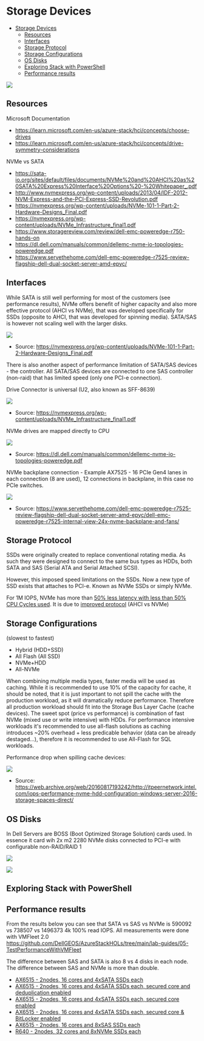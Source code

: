 # Storage Devices

<!-- TOC -->

- [Storage Devices](#storage-devices)
    - [Resources](#resources)
    - [Interfaces](#interfaces)
    - [Storage Protocol](#storage-protocol)
    - [Storage Configurations](#storage-configurations)
    - [OS Disks](#os-disks)
    - [Exploring Stack with PowerShell](#exploring-stack-with-powershell)
    - [Performance results](#performance-results)

<!-- /TOC -->

![](./media/Stack-PhysicalDisks.png)

## Resources

Microsoft Documentation

* https://learn.microsoft.com/en-us/azure-stack/hci/concepts/choose-drives
* https://learn.microsoft.com/en-us/azure-stack/hci/concepts/drive-symmetry-considerations

NVMe vs SATA

* https://sata-io.org/sites/default/files/documents/NVMe%20and%20AHCI%20as%20SATA%20Express%20Interface%20Options%20-%20Whitepaper_.pdf
* http://www.nvmexpress.org/wp-content/uploads/2013/04/IDF-2012-NVM-Express-and-the-PCI-Express-SSD-Revolution.pdf
* https://nvmexpress.org/wp-content/uploads/NVMe-101-1-Part-2-Hardware-Designs_Final.pdf
* https://nvmexpress.org/wp-content/uploads/NVMe_Infrastructure_final1.pdf
* https://www.storagereview.com/review/dell-emc-poweredge-r750-hands-on
* https://dl.dell.com/manuals/common/dellemc-nvme-io-topologies-poweredge.pdf
* https://www.servethehome.com/dell-emc-poweredge-r7525-review-flagship-dell-dual-socket-server-amd-epyc/

## Interfaces

While SATA is still well performing for most of the customers (see performance results), NVMe offers benefit of higher capacity and also more effective protocol (AHCI vs NVMe), that was developed specifically for SSDs (opposite to AHCI, that was developed for spinning media). SATA/SAS is however not scaling well with the larger disks.

![](./media/ScalablePerformance.png)
* Source: https://nvmexpress.org/wp-content/uploads/NVMe-101-1-Part-2-Hardware-Designs_Final.pdf

There is also another aspect of performance limitation of SATA/SAS devices - the controller. All SATA/SAS devices are connected to one SAS controller (non-raid) that has limited speed (only one PCI-e connection).

Drive Connector is universal (U2, also known as SFF-8639)

![](./media/DriveConnector.png)
* Source: https://nvmexpress.org/wp-content/uploads/NVMe_Infrastructure_final1.pdf

NVMe drives are mapped directly to CPU

![](./media/NVMeDriveMapping.png)
* Source: https://dl.dell.com/manuals/common/dellemc-nvme-io-topologies-poweredge.pdf

NVMe backplane connection - Example AX7525 - 16 PCIe Gen4 lanes in each connection (8 are used), 12 connections in backplane, in this case no PCIe switches.

![](./media/AX7525Backplane.png)
* Source: https://www.servethehome.com/dell-emc-poweredge-r7525-review-flagship-dell-dual-socket-server-amd-epyc/dell-emc-poweredge-r7525-internal-view-24x-nvme-backplane-and-fans/

## Storage Protocol

SSDs were originally created to replace conventional rotating media. As such they were designed to connect to the same bus types as HDDs, both SATA and SAS (Serial ATA and Serial Attached SCSI).

However, this imposed speed limitations on the SSDs.  Now a new type of SSD exists that attaches to PCI-e. Known as NVMe SSDs or simply NVMe.

For 1M IOPS, NVMe has more than [50% less latency with less than 50% CPU Cycles used](https://www.nvmexpress.org/wp-content/uploads/2013/04/IDF-2012-NVM-Express-and-the-PCI-Express-SSD-Revolution.pdf). It is due to [improved protocol](https://en.wikipedia.org/wiki/NVM_Express#Comparison_with_AHCI) (AHCI vs NVMe)

## Storage Configurations

(slowest to fastest)

* Hybrid (HDD+SSD)
* All Flash (All SSD)
* NVMe+HDD
* All-NVMe

When combining multiple media types, faster media will be used as caching. While it is recommended to use 10% of the capacity for cache, it should be noted, that it is just important to not spill the cache with the production workload, as it will dramatically reduce performance. Therefore all production workload should fit into the Storage Bus Layer Cache (cache devices). The sweet spot (price vs performance) is combination of fast NVMe (mixed use or write intensive) with HDDs. For performance intensive workloads it's recommended to use all-flash solutions as caching introduces ~20% overhead + less predicable behavior (data can be already destaged...), therefore it is recommended to use All-Flash for SQL workloads.

Performance drop when spilling cache devices:

![](./media/CachePerfDrop.png)
* Source: https://web.archive.org/web/20160817193242/http://itpeernetwork.intel.com/iops-performance-nvme-hdd-configuration-windows-server-2016-storage-spaces-direct/

## OS Disks

In Dell Servers are BOSS (Boot Optimized Storage Solution) cards used. In essence it card wih 2x m2 2280 NVMe disks connected to PCI-e with configurable non-RAID/RAID 1

![](./media/AX750BOSS01.png)

![](./media/AX750BOSS02.png)

## Exploring Stack with PowerShell

<TBD>

## Performance results

From the results below you can see that SATA vs SAS vs NVMe is 590092 vs 738507 vs 1496373 4k 100% read IOPS. All measurements were done with VMFleet 2.0 https://github.com/DellGEOS/AzureStackHOLs/tree/main/lab-guides/05-TestPerformanceWithVMFleet

The difference between SAS and SATA is also 8 vs 4 disks in each node. The difference between SAS and NVMe is more than double.

* [AX6515 - 2nodes, 16 cores and 4xSATA SSDs each](./media/AX6515-All-Flash-8SATA-SSDs-32VMs-2Node.txt)
* [AX6515 - 2nodes, 16 cores and 4xSATA SSDs each, secured core and deduplication enabled](./media/AX6515-All-Flash-8SATA-SSDs-32VMs-2Node-SC-Dedup.txt)
* [AX6515 - 2nodes, 16 cores and 4xSATA SSDs each, secured core enabled](./media/AX6515-All-Flash-8SATA-SSDs-32VMs-2Node-SC.txt)
* [AX6515 - 2nodes, 16 cores and 4xSATA SSDs each, secured core & BitLocker enabled](./media/AX6515-All-Flash-8SATA-SSDs-32VMs-2Node-SC-Bitlocker.txt)
* [AX6515 - 2nodes, 16 cores and 8xSAS SSDs each](./media/AX6515-All-Flash-16SAS-SSDs-32VMs-2nodes-azshci.txt)
* [R640 - 2nodes, 32 cores and 8xNVMe SSDs each](./media/R640-All-NVMe-16NVMe-64VMs-2Node.txt)
